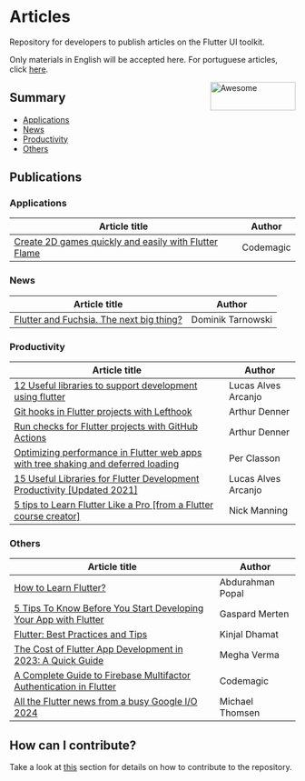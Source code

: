 # Articles

Repository for developers to publish articles on the Flutter UI toolkit.

Only materials in English will be accepted here. For portuguese articles, click [here](https://github.com/lucalves/artigos-sobre-flutter/blob/master/README.md).

<img width="150" height="50" src="https://upload.wikimedia.org/wikipedia/commons/1/17/Google-flutter-logo.png" alt="Awesome" align="right">

## Summary

- [Applications]()
- [News](https://github.com/lucalves/artigos-flutter/blob/master/README.md#News)
- [Productivity](https://github.com/lucalves/artigos-flutter/blob/master/README.md#Productivity)
- [Others](https://github.com/lucalves/artigos-flutter/blob/master/README.md#Others)

## Publications

### Applications

Article title | Author 
---------------- | ----- 
[Create 2D games quickly and easily with Flutter Flame](https://medium.com/flutter-community/create-2d-games-quickly-and-easily-with-flutter-flame-23ba66d0e0f3) | Codemagic


### News
Article title | Author 
---------------- | ----- 
[Flutter and Fuchsia. The next big thing?](https://medium.com/swlh/flutter-and-fuchsia-the-death-of-react-android-a34f6d12bb82) | Dominik Tarnowski

### Productivity
Article title | Author 
---------------- | ----- 
[12 Useful libraries to support development using flutter](https://medium.com/flutter-community/12-useful-libraries-to-support-development-using-flutter-3b8df97d898) | Lucas Alves Arcanjo
[Git hooks in Flutter projects with Lefthook](https://dev.to/arthurdenner/git-hooks-in-flutter-projects-with-lefthook-52n) | Arthur Denner
[Run checks for Flutter projects with GitHub Actions](https://dev.to/arthurdenner/run-checks-for-flutter-projects-with-github-actions-7ld) | Arthur Denner
[Optimizing performance in Flutter web apps with tree shaking and deferred loading](https://medium.com/flutter/optimizing-performance-in-flutter-web-apps-with-tree-shaking-and-deferred-loading-535fbe3cd674) | Per Classon
[15 Useful Libraries for Flutter Development Productivity [Updated 2021]](https://medium.com/flutter-community/15-useful-libraries-for-flutter-development-productivity-updated-2021-15bcafe205f3) | Lucas Alves Arcanjo
[5 tips to Learn Flutter Like a Pro [from a Flutter course creator]](https://medium.com/flutter-community/5-tips-to-learn-flutter-like-a-pro-from-a-flutter-course-creator-e4cb06594424) | Nick Manning

### Others
Article title | Author 
---------------- | ----- 
[How to Learn Flutter?](https://medium.com/flutter-community/how-to-learn-flutter-886c0bad8a46) | Abdurahman Popal
[5 Tips To Know Before You Start Developing Your App with Flutter](https://medium.com/flutter-community/5-tips-to-know-before-you-start-developing-your-app-with-flutter-50771507dae0) | Gaspard Merten
[Flutter: Best Practices and Tips](https://medium.com/flutter-community/flutter-best-practices-and-tips-7c2782c9ebb5) | Kinjal Dhamat
[The Cost of Flutter App Development in 2023: A Quick Guide](https://medium.com/geekculture/the-cost-of-flutter-app-development-in-2023-a-quick-guide-21cd5f533714) | Megha Verma
[A Complete Guide to Firebase Multifactor Authentication in Flutter](https://medium.com/flutter-community/a-complete-guide-to-firebase-multifactor-authetication-in-flutter-codemagic-blog-e7b699a968f3) | Codemagic
[All the Flutter news from a busy Google I/O 2024](https://medium.com/flutter/all-the-flutter-news-from-a-busy-google-i-o-2024-7c963c064f8d) | Michael Thomsen

## How can I contribute?

Take a look at [this](https://github.com/lucalves/artigos-flutter/blob/master/CONTRIBUTING.md) section for details on how to contribute to the repository.
